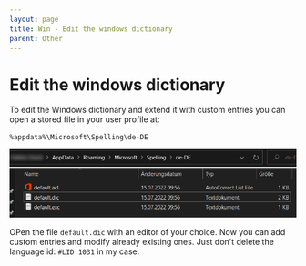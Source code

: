 ```yaml
---
layout: page
title: Win - Edit the windows dictionary
parent: Other
---
```


# Edit the windows dictionary

To edit the Windows dictionary and extend it with custom entries you can open a stored file in your user profile at:

```batch
%appdata%\Microsoft\Spelling\de-DE
```

[![appdata folder](/assets/images/other/win/appdata-folder.png)](/assets/images/other/win/appdata-folder.png)

OPen the file `default.dic` with an editor of your choice. Now you can add custom entries and modify already existing ones. Just don't delete the language id: `#LID 1031` in my case.